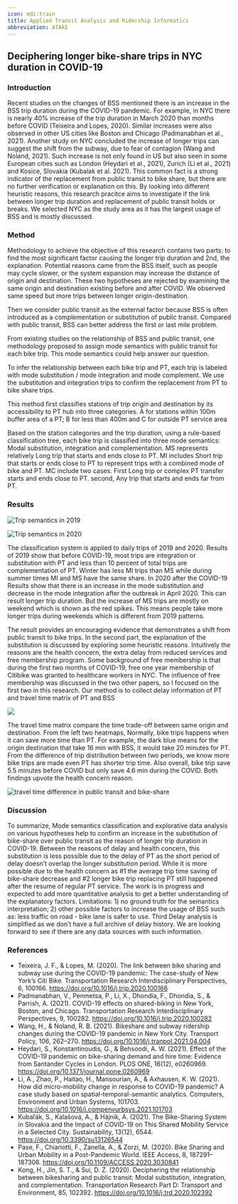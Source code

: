 ```yaml
---
icon: mdi:train
title: Applied Transit Analysis and Ridership Informatics
abbreviation: ATARI
---
```





## Deciphering longer bike-share trips in NYC duration in COVID-19
### Introduction
Recent studies on the changes of BSS mentioned there is an increase in the BSS trip duration during the COVID-19 pandemic. For example, in NYC there is nearly 40% increase of the trip duration in March 2020 than months before COVID (Teixeira and Lopes, 2020). Similar increases were also observed in other US cities like Boston and Chicago (Padmanabhan et al., 2021). Another study on NYC concluded the increase of longer trips can suggest the shift from the subway, due to fear of contagion (Wang and Noland, 2021). Such increase is not only found in US but also seen in some European cities such as London (Heydari et al., 2021), Zurich (Li et al., 2021) and Kosice, Slovakia (Kubalak et al. 2021). This common fact is a strong indicator of the replacement from public transit to bike share, but there are no further verification or explanation on this. By looking into different heuristic reasons, this research pracitce aims to investigate if the link between longer trip duration and replacement of public transit holds or breaks. We selected NYC as the study area as it has the largest usage of BSS and is mostly discussed.
### Method
Methodology to achieve the objective of this research contains two parts: to find the most significant factor causing the longer trip duration and 2nd, the explanation. Potential reasons came from the BSS itself, such as people may cycle slower, or the system expansion may increase the distance of origin and destination. These two hypotheses are rejected by examining the same origin and destination existing before and after COVID. We observed same speed but more trips between longer origin-destination. 

Then we consider public transit as the external factor because BSS is often introduced as a complementation or substitution of public transit. Compared with public transit, BSS can better address the first or last mile problem. 

From existing studies on the relationship of BSS and public transit, one methodology proposed to assign mode  semantics with public transit for each bike trip. This mode semantics could help answer our question.

To infer the relationship between each bike trip and PT, each trip is labeled with mode substitution / mode integration and mode complement. We use the substitution and integration trips to confirm the replacement from PT to bike share trips. 

This method first classifies stations of trip origin and destination by its accessibility to PT hub into three categories. A for stations within 100m buffer area of a PT; B for less than 400m and C for outside PT service area

Based on the station categories and the trip duration, using a rule-based classification tree, each bike trip is classified into three mode semantics: Modal substitution, integration and complementation. MS represents relatively Long trip that starts and ends close to PT. MI includes Short trip that starts or ends close to PT to represent trips with a combined mode of bike and PT. MC include two cases. First Long trip or complex PT transfer starts and ends close to PT. second, Any trip that starts and ends far from PT.

### Results

![Trip semantics in 2019](/static/uploads/trip_by_label_2019.svg)

![Trip semantics in 2020](/static/uploads/trip_by_label_2020.svg)

The classification system is applied to daily trips of 2019 and 2020. Results of 2019 show that before COVID-19, most trips are integration or substitution with PT and less than 10 percent of total trips are complementation of PT. Winter has less MI trips than MS while during summer times MI and MS have the same share. In 2020 after the COVID-19 Results show that there is an increase in the mode substitution and decrease in the mode integration after the outbreak in April 2020. This can result longer trip duration. But the increase of MS trips are mostly on weekend which is shown as the red spikes. This means people take more longer trips during weekends which is different from 2019 patterns.

The result provides an encouraging evidence that demonstrates a shift from public transit to bike trips. In the second part, the explanation of the substitution is discussed by exploring some heuristic reasons. Intuitively the reasons are the health concern, the extra delay from reduced services and free membership program. Some background of free membership is that during the first two months of COVID-19, free one year membership of Citibike was granted to healthcare workers in NYC. 
The influence of free membership was discussed in the two other papers, so I focused on the first two in this research. Our method is to collect delay information of PT and travel time matrix of PT and BSS

![](/static/uploads/delay_covid_timeseries.svg)

The travel time matrix compare the time trade-off between same origin and destination. From the left two heatmaps, Normally, bike trips happens when it can save more time than PT. For example, the dark blue means for the origin destination that take 16 min with BSS, it would take 20 minutes for PT. From the difference of trip distribution between two periods, we know more bike trips are made even PT has shorter trip time. Also overall, bike trip save 5.5 minutes before COVID but only save 4.6 min during the COVID. Both findings upvote the health concern reason.

![travel time difference in public transit and bike-share](/static/uploads/pt_bss_time_density_diff.svg)

### Discussion
To summarize, Mode semantics classification and explorative data analysis on various hypotheses help to confirm an increase in the substitution of bike-share over public transit as the reason of longer trip duration in COVID-19.
Between the reasons of delay and health concern, this substitution is less possible due to the delay of PT as the short period of delay doesn’t overlap the longer substitution period. While it is more possible due to the health concern as #1 the average trip time saving of bike-share decrease and #2 longer bike trip replacing PT still happened after the resume of regular PT service.
The work is in progress and expected to add more quantitative analysis to get a better understanding of the explanatory factors.
Limitations: 1) no ground truth for the semantics interpretation; 2) other possible factors to increase the usage of BSS such as: less traffic on road - bike lane is safer to use.  Third Delay analysis is simplified as we don’t have a full archive of delay history. We are looking forward to see if there are any data sources with such information.

### References
- Teixeira, J. F., & Lopes, M. (2020). The link between bike sharing and subway use during the COVID-19 pandemic: The case-study of New York’s Citi Bike. Transportation Research Interdisciplinary Perspectives, 6, 100166. https://doi.org/10.1016/j.trip.2020.100166
- Padmanabhan, V., Penmetsa, P., Li, X., Dhondia, F., Dhondia, S., & Parrish, A. (2021). COVID-19 effects on shared-biking in New York, Boston, and Chicago. Transportation Research Interdisciplinary Perspectives, 9, 100282. https://doi.org/10.1016/j.trip.2020.100282
- Wang, H., & Noland, R. B. (2021). Bikeshare and subway ridership changes during the COVID-19 pandemic in New York City. Transport Policy, 106, 262–270. https://doi.org/10.1016/j.tranpol.2021.04.004
- Heydari, S., Konstantinoudis, G., & Behsoodi, A. W. (2021). Effect of the COVID-19 pandemic on bike-sharing demand and hire time: Evidence from Santander Cycles in London. PLOS ONE, 16(12), e0260969. https://doi.org/10.1371/journal.pone.0260969
- Li, A., Zhao, P., Haitao, H., Mansourian, A., & Axhausen, K. W. (2021). How did micro-mobility change in response to COVID-19 pandemic? A case study based on spatial-temporal-semantic analytics. Computers, Environment and Urban Systems, 101703. https://doi.org/10.1016/j.compenvurbsys.2021.101703
- Kubaľák, S., Kalašová, A., & Hájnik, A. (2021). The Bike-Sharing System in Slovakia and the Impact of COVID-19 on This Shared Mobility Service in a Selected City. Sustainability, 13(12), 6544. https://doi.org/10.3390/su13126544
- Pase, F., Chiariotti, F., Zanella, A., & Zorzi, M. (2020). Bike Sharing and Urban Mobility in a Post-Pandemic World. IEEE Access, 8, 187291–187306. https://doi.org/10.1109/ACCESS.2020.3030841
- Kong, H., Jin, S. T., & Sui, D. Z. (2020). Deciphering the relationship between bikesharing and public transit: Modal substitution, integration, and complementation. Transportation Research Part D: Transport and Environment, 85, 102392. https://doi.org/10.1016/j.trd.2020.102392
